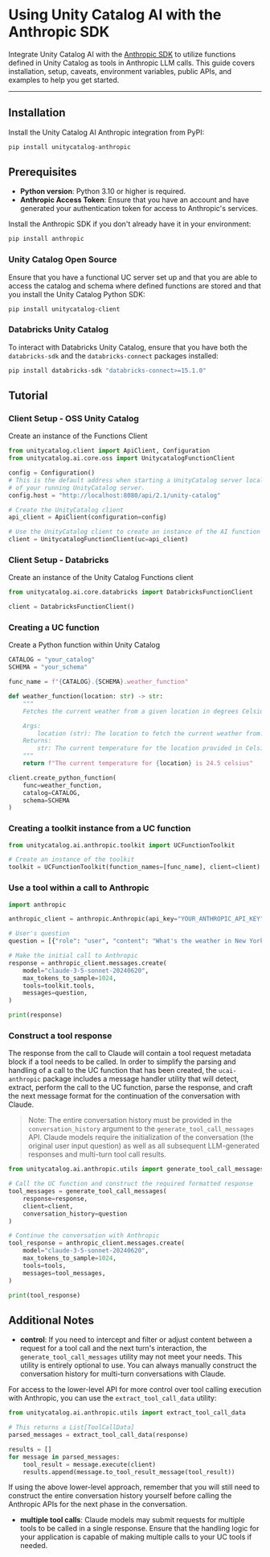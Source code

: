 # Using Unity Catalog AI with the Anthropic SDK

Integrate Unity Catalog AI with the [Anthropic SDK](https://docs.anthropic.com/en/api/client-sdks) to utilize functions defined in Unity Catalog
as tools in Anthropic LLM calls. This guide covers installation, setup, caveats, environment variables, public APIs, and examples to help you get started.

---

## Installation

Install the Unity Catalog AI Anthropic integration from PyPI:

```sh
pip install unitycatalog-anthropic
```

## Prerequisites

- **Python version**: Python 3.10 or higher is required.
- **Anthropic Access Token**: Ensure that you have an account and have generated your authentication token for access to Anthropic's services.

Install the Anthropic SDK if you don't already have it in your environment:

```sh
pip install anthropic
```

### Unity Catalog Open Source

Ensure that you have a functional UC server set up and that you are able to access the catalog and schema where defined functions are stored and that you install the Unity Catalog Python SDK:

```sh
pip install unitycatalog-client
```

### Databricks Unity Catalog

To interact with Databricks Unity Catalog, ensure that you have both the `databricks-sdk` and the `databricks-connect` packages installed:

```sh
pip install databricks-sdk "databricks-connect>=15.1.0"
```

## Tutorial

### Client Setup - OSS Unity Catalog

Create an instance of the Functions Client

```python
from unitycatalog.client import ApiClient, Configuration
from unitycatalog.ai.core.oss import UnitycatalogFunctionClient

config = Configuration()
# This is the default address when starting a UnityCatalog server locally. Update this to the uri
# of your running UnityCatalog server.
config.host = "http://localhost:8080/api/2.1/unity-catalog"

# Create the UnityCatalog client
api_client = ApiClient(configuration=config)

# Use the UnityCatalog client to create an instance of the AI function client
client = UnitycatalogFunctionClient(uc=api_client)
```

### Client Setup - Databricks

Create an instance of the Unity Catalog Functions client

``` python
from unitycatalog.ai.core.databricks import DatabricksFunctionClient

client = DatabricksFunctionClient()
```

### Creating a UC function

Create a Python function within Unity Catalog

``` python
CATALOG = "your_catalog"
SCHEMA = "your_schema"

func_name = f"{CATALOG}.{SCHEMA}.weather_function"

def weather_function(location: str) -> str:
    """
    Fetches the current weather from a given location in degrees Celsius.

    Args:
        location (str): The location to fetch the current weather from.
    Returns:
        str: The current temperature for the location provided in Celsius.
    """
    return f"The current temperature for {location} is 24.5 celsius"

client.create_python_function(
    func=weather_function,
    catalog=CATALOG,
    schema=SCHEMA
)
```

### Creating a toolkit instance from a UC function

``` python
from unitycatalog.ai.anthropic.toolkit import UCFunctionToolkit

# Create an instance of the toolkit
toolkit = UCFunctionToolkit(function_names=[func_name], client=client)
```

### Use a tool within a call to Anthropic

``` python
import anthropic

anthropic_client = anthropic.Anthropic(api_key="YOUR_ANTHROPIC_API_KEY")

# User's question
question = [{"role": "user", "content": "What's the weather in New York City?"}]

# Make the initial call to Anthropic
response = anthropic_client.messages.create(
    model="claude-3-5-sonnet-20240620",
    max_tokens_to_sample=1024,
    tools=toolkit.tools,
    messages=question,
)

print(response)
```

### Construct a tool response

The response from the call to Claude will contain a tool request metadata block if a tool needs to be called.
In order to simplify the parsing and handling of a call to the UC function that has been created, the `ucai-anthropic` package includes a
message handler utility that will detect, extract, perform the call to the UC function, parse the response, and craft the next message
format for the continuation of the conversation with Claude.

>Note: The entire conversation history must be provided in the `conversation_history` argument to the `generate_tool_call_messages` API.
Claude models require the initialization of the conversation (the original user input question) as well as all subsequent LLM-generated responses
and multi-turn tool call results.

``` python
from unitycatalog.ai.anthropic.utils import generate_tool_call_messages

# Call the UC function and construct the required formatted response
tool_messages = generate_tool_call_messages(
    response=response,
    client=client,
    conversation_history=question
)

# Continue the conversation with Anthropic
tool_response = anthropic_client.messages.create(
    model="claude-3-5-sonnet-20240620",
    max_tokens_to_sample=1024,
    tools=tools,
    messages=tool_messages,
)

print(tool_response)
```

## Additional Notes

- **control**: If you need to intercept and filter or adjust content between a request for a tool call and the next turn's interaction, the `generate_tool_call_messages` utility may not meet your needs. This utility is entirely optional to use. You can always manually construct the conversation
history for multi-turn conversations with Claude.

For access to the lower-level API for more control over tool calling execution with Anthropic, you can use the `extract_tool_call_data` utility:

``` python
from unitycatalog.ai.anthropic.utils import extract_tool_call_data

# This returns a List[ToolCallData]
parsed_messages = extract_tool_call_data(response)

results = []
for message in parsed_messages:
    tool_result = message.execute(client)
    results.append(message.to_tool_result_message(tool_result))
```

If using the above lower-level approach, remember that you will still need to construct the entire conversation history yourself before calling
the Anthropic APIs for the next phase in the conversation.

- **multiple tool calls**: Claude models may submit requests for multiple tools to be called in a single response. Ensure that the handling logic for your application is capable of making multiple calls to your UC tools if needed.

